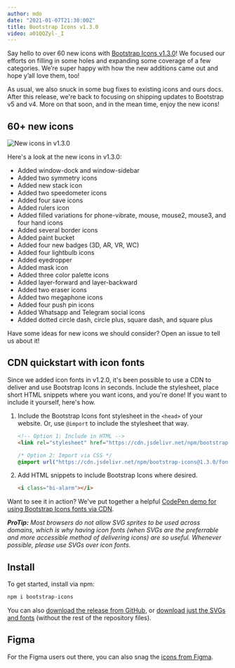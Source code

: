 ```yaml
---
author: mdo
date: "2021-01-07T21:30:00Z"
title: Bootstrap Icons v1.3.0
video: a01QQZyl-_I
---
```


Say hello to over 60 new icons with [Bootstrap Icons v1.3.0](https://icons.getbootstrap.com)! We focused our efforts on filling in some holes and expanding some coverage of a few categories. We’re super happy with how the new additions came out and hope y’all love them, too!

As usual, we also snuck in some bug fixes to existing icons and ours docs. After this release, we're back to focusing on shipping updates to Bootstrap v5 and v4. More on that soon, and in the mean time, enjoy the new icons!

## 60+ new icons

![New icons in v1.3.0](/assets/img/2021/01/icons-130-new.png)

Here's a look at the new icons in v1.3.0:

- Added window-dock and window-sidebar
- Added two symmetry icons
- Added new stack icon
- Added two speedometer icons
- Added four save icons
- Added rulers icon
- Added filled variations for phone-vibrate, mouse, mouse2, mouse3, and four hand icons
- Added several border icons
- Added paint bucket
- Added four new badges (3D, AR, VR, WC)
- Added four lightbulb icons
- Added eyedropper
- Added mask icon
- Added three color palette icons
- Added layer-forward and layer-backward
- Added two eraser icons
- Added two megaphone icons
- Added four push pin icons
- Added Whatsapp and Telegram social icons
- Added dotted circle dash, circle plus, square dash, and square plus

Have some ideas for new icons we should consider? Open an issue to tell us about it!

## CDN quickstart with icon fonts

Since we added icon fonts in v1.2.0, it's been possible to use a CDN to deliver and use Bootstrap Icons in seconds. Include the stylesheet, place short HTML snippets where you want icons, and you're done! If you want to include it yourself, here's how.

1. Include the Bootstrap Icons font stylesheet in the `<head>` of your website. Or, use `@import` to include the stylesheet that way.

    ```html
    <!-- Option 1: Include in HTML -->
    <link rel="stylesheet" href="https://cdn.jsdelivr.net/npm/bootstrap-icons@1.3.0/font/bootstrap-icons.css">
    ```

    ```css
    /* Option 2: Import via CSS */
    @import url("https://cdn.jsdelivr.net/npm/bootstrap-icons@1.3.0/font/bootstrap-icons.css");
    ```

2. Add HTML snippets to include Bootstrap Icons where desired.

    ```html
    <i class="bi-alarm"></i>
    ```

Want to see it in action? We've put together a helpful [CodePen demo for using Bootstrap Icons fonts via CDN](https://codepen.io/emdeoh/pen/NWRzbKM).

_**ProTip:** Most browsers do not allow SVG sprites to be used across domains, which is why having icon fonts (when SVGs are the preferrable and more accessible method of delivering icons) are so useful. Whenever possible, please use SVGs over icon fonts._

## Install

To get started, install via npm:

```sh
npm i bootstrap-icons
```

You can also [download the release from GitHub](https://github.com/twbs/icons/releases/tag/v1.3.0), or [download just the SVGs and fonts](https://github.com/twbs/icons/releases/download/v1.3.0/bootstrap-icons-1.3.0.zip) (without the rest of the repository files).

## Figma

For the Figma users out there, you can also snag the [icons from Figma](https://www.figma.com/file/UuL6jIPhUePmOVttDaQN8h/Bootstrap-Icons-v1.3.0?node-id=0%3A1).
